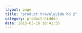 ```yaml
---
layout: page
title: "product travelguide hd 2"
category: product-hidden
date: 2015-03-18 16:41:55
---
```



